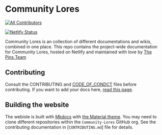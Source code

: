 # Community Lores
<!-- ALL-CONTRIBUTORS-BADGE:START - Do not remove or modify this section -->
[![All Contributors](https://img.shields.io/badge/all_contributors-1-orange.svg?style=flat-square)](#contributors-)
<!-- ALL-CONTRIBUTORS-BADGE:END -->
[![Netlify Status](https://api.netlify.com/api/v1/badges/1f39e366-a3d0-4aed-ab70-e0ce52f38f48/deploy-status)](https://app.netlify.com/sites/community-lores-main/deploys)

Community Lores is an collection of different documentations and wikis, combined in one place. This repo contains the project-wide documentation for Community Lores, hosted on Netlify and maintained with love by [The Pins Team](https://)

## Contributing

Consult the CONTRIBUTING and [CODE_OF_CONDCT](/CODE_OF_CONDUCT.md) files before contributing. If you want to add your docs here, [read this page](https://community-lores.gq/contributors-guide/adding-to-database/).

## Building the website

The webiste is built with [Mkdocs](https://mkdocs.org) with [the Material theme](https://squidfunk.github.io/mkdocs-material). You may need to clone different repositories within the `Community-Lores` GitHub org. See the contributing documentation in [`CONTRIBUTING.md`] file for details.

